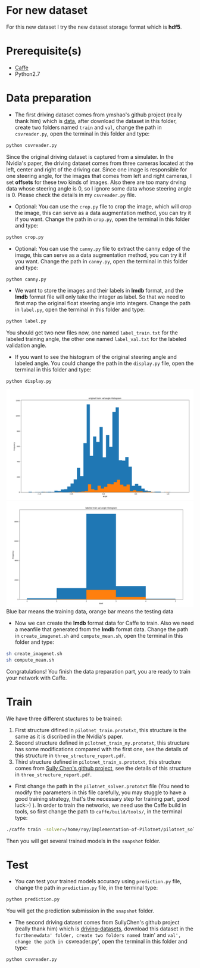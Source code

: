 # For new dataset
For this new dataset I try the new dataset storage format which is **hdf5**.
# Prerequisite(s)
* [Caffe](http://caffe.berkeleyvision.org/)
* Python2.7
# Data preparation
* The first driving dataset comes from ymshao's github project (really thank him) which is [data](https://github.com/ymshao/End-to-End-Learning-for-Self-Driving-Cars), after download the dataset in this folder, create two folders named `train` and `val`, change the path in `csvreader.py`, open the terminal in this folder and type: 
```bash
python csvreader.py
```
Since the original driving dataset is captured from a simulater. In the Nvidia's paper, the driving dataset comes from three cameras located at the left, center and right of the driving car. Since one image is responsible for one steering angle, for the images that comes from left and right cameras, I set **offsets** for these two kinds of images. Also there are too many drving data whose steering angle is 0, so I ignore some data whose steering angle is 0. Please check the details in my `csvreader.py` file. 
* Optional: You can use the `crop.py` file to crop the image, which will crop the image, this can serve as a data augmentation method, you can try it if you want. Change the path in `crop.py`, open the terminal in this folder and type: 
```bash
python crop.py
```
 * Optional: You can use the `canny.py` file to extract the canny edge of the image, this can serve as a data augmentation method, you can try it if you want. Change the path in `canny.py`, open the terminal in this folder and type: 
```bash
python canny.py
```
* We want to store the images and their labels in **lmdb** format, and the **lmdb** format file will only take the integer as label. So that we need to first map the original float steering angle into integers. Change the path in `label.py`, open the terminal in this folder and type: 
```bash
python label.py
```
You should get two new files now, one named `label_train.txt` for the labeled training angle, the other one named `label_val.txt` for the labeled validation angle.
* If you want to see the histogram of the original steering angle and labeled angle. You could change the path in the `display.py` file, open the terminal in this folder and type: 
```bash
python display.py
```
![Histogram of original steering angle](https://github.com/ZLJ2HAO/Implementation-of-Pilotnet/blob/master/figure/1.png)
![Histogram of labeled steering angle](https://github.com/ZLJ2HAO/Implementation-of-Pilotnet/blob/master/figure/2.png)
Blue bar means the training data, orange bar means the testing data
* Now we can create the **lmdb** format data for Caffe to train. Also we need a meanfile that generated from the **lmdb** format data. Change the path in `create_imagenet.sh` and `compute_mean.sh`, open the terminal in this folder and type: 
```bash
sh create_imagenet.sh
sh compute_mean.sh
```
Congratulations! You finish the data preparation part, you are ready to train your network with Caffe.
# Train
We have three different stuctures to be trained: 
1. First structure difined in `pilotnet_train.prototxt`, this structure is the same as it is discribed in the Nvidia's paper.
2. Second structure defined in `pilotnet_train_my.prototxt`, this structure has some modifications compared with the first one, see the details of this structure in `three_structure_report.pdf`.
3. Third structure defined in `pilotnet_train_s.prototxt`, this structure comes from [Sully Chen's github project](https://github.com/SullyChen/Caffe-Autopilot), see the details of this structure in `three_structure_report.pdf`.

* First change the path in the `pilotnet_solver.prototxt` file (You need to modify the parameters in this file carefully, you may stuggle to have a good training strategy, that's the necessary step for training part, good luck:-) ). In order to train the networks, we need use the Caffe build in tools, so first change the path to `caffe/build/tools/`, in the terminal type:
```bash
./caffe train -solver=/home/roy/Implementation-of-Pilotnet/pilotnet_solver.prototxt
```
Then you will get several trained models in the `snapshot` folder.
# Test
* You can test your trained models accuracy using `prediction.py` file, change the path in `prediction.py` file, in the terminal type:
```bash
python prediction.py
```
You will get the prediction submission in the `snapshot` folder.

* The second driving dataset comes from SullyChen's github project (really thank him) which is [driving-datasets](https://github.com/SullyChen/driving-datasets), download this dataset in the `forthenewdata' folder, create two folders named `train' and `val', change the path in `csvreader.py', open the terminal in this folder and type:
```bash
python csvreader.py
```


